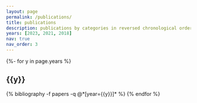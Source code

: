 ```yaml
---
layout: page
permalink: /publications/
title: publications
description: publications by categories in reversed chronological order. generated by jekyll-scholar.
years: [2023, 2021, 2018]
nav: true
nav_order: 3
---
```

<!-- _pages/publications.md -->
<div class="publications">

{%- for y in page.years %}
  <h2 class="year">{{y}}</h2>
  {% bibliography -f papers -q @*[year={{y}}]* %}
{% endfor %}

</div>
